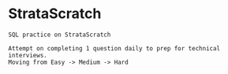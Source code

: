 # StrataScratch
	SQL practice on StrataScratch
 
	Attempt on completing 1 question daily to prep for technical interviews.
	Moving from Easy -> Medium -> Hard
